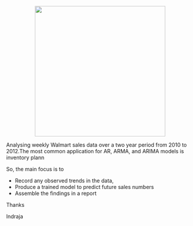 
<p align="center">
  <img src="sale.jpg" width="350"/>
  </p>

Analysing weekly Walmart sales data over a two year period from 2010 to 2012.The most common application for AR, ARMA, and ARIMA models is inventory plann

So, the main focus is to

- Record any observed trends in the data,
- Produce a trained model to predict future sales numbers
- Assemble the findings in a report


Thanks

Indraja

